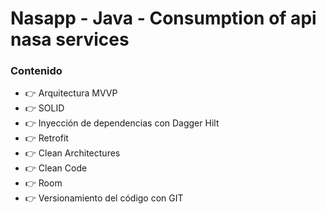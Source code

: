 # Nasapp - Java - Consumption of api nasa services

### Contenido

- 👉 Arquitectura  MVVP
- 👉 SOLID
- 👉 Inyección de dependencias con Dagger Hilt
- 👉 Retrofit
- 👉 Clean Architectures
- 👉 Clean Code
- 👉 Room
- 👉 Versionamiento del código con GIT
